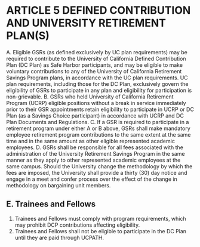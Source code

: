 ---
---
# ARTICLE 5 DEFINED CONTRIBUTION AND UNIVERSITY RETIREMENT PLAN(S) 

A. Eligible GSRs (as defined exclusively by UC plan requirements) may be required to contribute to the University of California Defined Contribution Plan (DC Plan) as Safe Harbor participants, and may be eligible to make voluntary contributions to any of the University of California Retirement Savings Program plans, in accordance with the UC plan requirements. UC plan requirements, including those for the DC Plan, exclusively govern the eligibility of GSRs to participate in any plan and eligibility for participation is non-grievable.
B. GSRs who held University of California Retirement Program (UCRP) eligible positions without a break in service immediately prior to their GSR appointments retain eligibility to participate in UCRP or DC Plan (as a Savings Choice participant) in accordance with UCRP and DC Plan Documents and Regulations.
C. If a GSR is required to participate in a retirement program under either A or B above, GSRs shall make mandatory employee retirement program contributions to the same extent at the same time and in the same amount as other eligible represented academic employees.
D. GSRs shall be responsible for all fees associated with the administration of the University Retirement Savings Program in the same manner as they apply to other represented academic employees at the same campus. Should the University change the methodology by which the fees are imposed, the University shall provide a thirty (30) day notice and engage in a meet and confer process over the effect of the change in methodology on bargaining unit members.

## E. Trainees and Fellows

1. Trainees and Fellows must comply with program requirements, which may prohibit DCP contributions affecting eligibility.
2. Trainees and Fellows shall not be eligible to participate in the DC Plan until they are paid through UCPATH.
